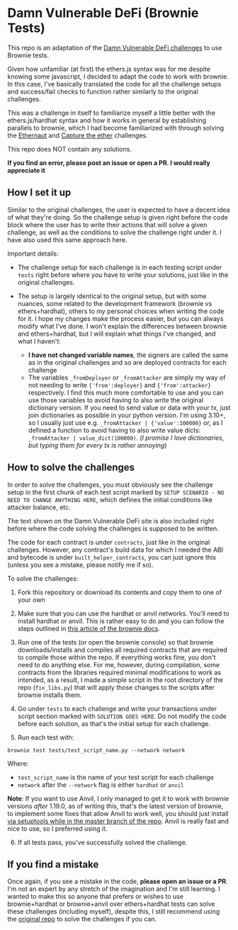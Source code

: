 # Damn Vulnerable DeFi (Brownie Tests)

This repo is an adaptation of the [Damn Vulnerable DeFi challenges](https://damnvulnerabledefi.xyz) to use Brownie tests.

Given how unfamiliar (at first) the ethers.js syntax was for me despite knowing some javascript, I decided to adapt the code to work with brownie. In this case, I've basically translated the code for all the challenge setups and success/fail checks to function rather similarly to the original challenges.

This was a challenge in itself to familiarize myself a little better with the ethers.js/hardhat syntax and how it works in general by establishing parallels to brownie, which I had become familiarized with through solving the [Ethernaut](https://dac.ac/blog/ethernaut_solutions/) and [Capture the ether](https://dac.ac/blog/capture_the_ether_solutions/) challenges.

This repo does NOT contain any solutions.

**If you find an error, please post an issue or open a PR. I would really appreciate it**

## How I set it up

Similar to the original challenges, the user is expected to have a decent idea of what they're doing. So the challenge setup is given right before the code block where the user has to write their actions that will solve a given challenge, as well as the conditions to solve the challenge right under it. I have also used this same approach here.

Important details:

* The challenge setup for each challenge is in each testing script under `tests` right before where you have to write your solutions, just like in the original challenges.

* The setup is largely identical to the original setup, but with some nuances, some related to the development framework (brownie vs ethers+hardhat), others to my personal choices when writing the code for it. I hope my changes make the process easier, but you can always modify what I've done. I won't explain the differences between brownie and ethers+hardhat, but I will explain what things I've changed, and what I haven't:
  
  + **I have not changed variable names**, the signers are called the same as in the original challenges and so are deployed contracts for each challenge
  + The variables `_fromDeployer` or `_fromAttacker` are simply my way of not needing to write `{'from':deployer}` and `{'from':attacker}` respectively. I find this much more comfortable to use and you can use those variables to avoid having to also write the original dictionary version. If you need to send value or data with your tx, just join dictionaries as possible in your python version. I'm using 3.10+, so I usually just use e.g. `_fromAttacker | {'value':100000}` or, as I defined a function to avoid having to also write value dicts: `_fromAttacker | value_dict(100000)`. (_I promise I love dictionaries, but typing them for every tx is rather annoying_)

## How to solve the challenges

In order to solve the challenges, you must obviously see the challenge setup in the first chunk of each test script marked by `SETUP SCENARIO - NO NEED TO CHANGE ANYTHING HERE`, which defines the initial conditions like attacker balance, etc. 

The text shown on the Damn Vulnerable DeFi site is also included right before where the code solving the challenges is supposed to be written.

The code for each contract is under `contracts`, just like in the original challenges. However, any contract's build data for which I needed the ABI and bytecode is under `built_helper_contracts`, you can just ignore this (unless you see a mistake, please notify me if so).

To solve the challenges:

1. Fork this repository or download its contents and copy them to one of your own

2. Make sure that you can use the hardhat or anvil networks. You'll need to install hardhat or anvil. This is rather easy to do and you can follow the steps outlined in [this article of the brownie docs](https://eth-brownie.readthedocs.io/en/stable/install.html#using-brownie-with-hardhat). 

3. Run one of the tests (or open the brownie console) so that brownie downloads/installs and compiles all required contracts that are required to compile those within the repo. If everything works fine, you don't need to do anything else. For me, however, during compilation, some contracts from the libraries required minimal modifications to work as intended, as a result, I made a simple script in the root directory of the repo (`fix_libs.py`) that will apply those changes to the scripts after brownie installs them.

4. Go under `tests` to each challenge and write your transactions under script section marked with `SOLUTION GOES HERE`. Do not modify the code before each solution, as that's the initial setup for each challenge.

5. Run each test with:

```
brownie test tests/test_script_name.py --network network
```

Where:

* `test_script_name` is the name of your test script for each challenge
* `network` after the `--network` flag is either `hardhat` or `anvil`

**Note**: If you want to use Anvil, I only managed to get it to work with brownie versions _after_ 1.19.0, as of writing this, that's the latest version of brownie, to implement some fixes that allow Anvil to work well, you should just install [via setuptools while in the master branch of the repo](https://github.com/eth-brownie/brownie#via-setuptools). Anvil is really fast and nice to use, so I preferred using it.

6. If all tests pass, you've successfully solved the challenge.

## If you find a mistake

Once again, if you see a mistake in the code, **please open an issue or a PR**. I'm not an expert by any stretch of the imagination and I'm still learning. I wanted to make this so anyone that prefers or wishes to use brownie+hardhat or brownie+anvil over ethers+hardhat tests can solve these challenges (including myself), despite this, I still recommend using the [original repo](https://github.com/tinchoabbate/damn-vulnerable-defi) to solve the challenges if you can.
